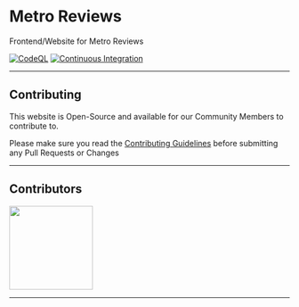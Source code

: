 # Metro Reviews
Frontend/Website for Metro Reviews

[![CodeQL](https://github.com/MetroReviews/Website/actions/workflows/codeql.yml/badge.svg?branch=master)](https://github.com/MetroReviews/Website/actions/workflows/codeql.yml)
[![Continuous Integration](https://github.com/MetroReviews/Website/actions/workflows/ci.yml/badge.svg)](https://github.com/MetroReviews/Website/actions/workflows/ci.yml)

---

## Contributing
This website is Open-Source and available for our Community Members to contribute to.

Please make sure you read the [Contributing Guidelines](./CONTRIBUTING.md) before submitting any Pull Requests or Changes

---

## Contributors
<a href="https://github.com/MetroReviews/Website/graphs/contributors">
  <img width="150" height="150" src="https://contrib.rocks/image?repo=MetroReviews/Website" />
</a>

---
